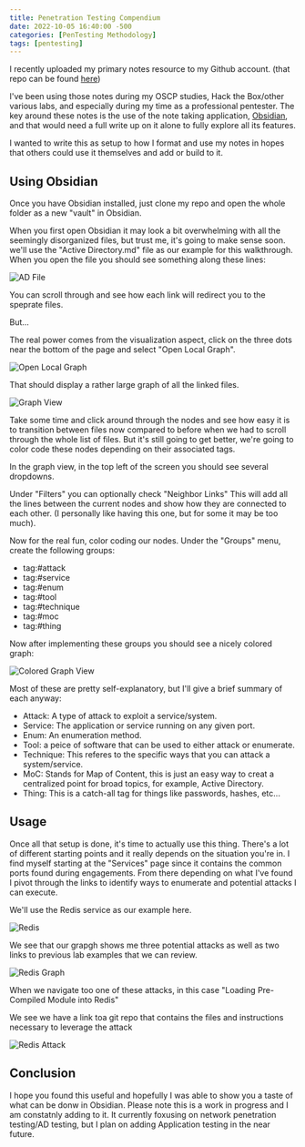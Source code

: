 ```yaml
---
title: Penetration Testing Compendium
date: 2022-10-05 16:40:00 -500 
categories: [PenTesting Methodology]
tags: [pentesting]
---
```


I recently uploaded my primary notes resource to my Github account. (that repo can be found [here](https://github.com/pharo-sec/Pentesting-Notes))

I've been using those notes during my OSCP studies, Hack the Box/other various labs, and especially during my time as a professional pentester. The key around these notes is the use of the note taking application, [Obsidian](https://obsidian.md/), and that would need a full write up on it alone to fully explore all its features. 

I wanted to write this as setup to how I format and use my notes in hopes that others could use it themselves and add or build to it. 

## Using Obsidian

Once you have Obsidian installed, just clone my repo and open the whole folder as a new "vault" in Obsidian. 

When you first open Obsidian it may look a bit overwhelming with all the seemingly disorganized files, but trust me, it's going to make sense soon. we'll use the "Active Directory.md" file as our example for this walkthrough. When you open the file you should see something along these lines:

![AD File](/assets/PentesterMethodology/Active-Directory-File.png)

You can scroll through and see how each link will redirect you to the speprate files. 

But...

The real power comes from the visualization aspect, click on the three dots near the bottom of the page and select "Open Local Graph".

![Open Local Graph](/assets/PentesterMethodology/open-local-graph.png)

That should display a rather large graph of all the linked files.

![Graph View](/assets/PentesterMethodology/local-graph.png)

Take some time and click around through the nodes and see how easy it is to transition between files now compared to before when we had to scroll through the whole list of files. But it's still going to get better, we're going to color code these nodes depending on their associated tags.

In the graph view, in the top left of the screen you should see several dropdowns. 

Under "Filters" you can optionally check "Neighbor Links" This will add all the lines between the current nodes and show how they are connected to each other. (I personally like having this one, but for some it may be too much).

Now for the real fun, color coding our nodes. Under the "Groups" menu, create the following groups:

- tag:#attack 
- tag:#service
- tag:#enum
- tag:#tool
- tag:#technique
- tag:#moc
- tag:#thing


Now after implementing these groups you should see a nicely colored graph:

![Colored Graph View](/assets/PentesterMethodology/colored-local-graph.png)

Most of these are pretty self-explanatory, but I'll give a brief summary of each anyway:

- Attack: A type of attack to exploit a service/system.
- Service: The application or service running on any given port.
- Enum: An enumeration method.
- Tool: a peice of software that can be used to either attack or enumerate.
- Technique: This referes to the specific ways that you can attack a system/service. 
- MoC: Stands for Map of Content, this is just an easy way to creat a centralized point for broad topics, for example, Active Directory.
- Thing: This is a catch-all tag for things like passwords, hashes, etc...

## Usage

Once all that setup is done, it's time to actually use this thing. There's a lot of different starting points and it really depends on the situation you're in. I find myself starting at the "Services" page since it contains the common ports found during engagements. From there depending on what I've found I pivot through the links to identify ways to enumerate and potential attacks I can execute. 

We'll use the Redis service as our example here.

![Redis](/assets/PentesterMethodology/redis.png)

We see that our grapgh shows me three potential attacks as well as two links to previous lab examples that we can review.

![Redis Graph](/assets/PentesterMethodology/redis-graph.png)

When we navigate too one of these attacks, in this case "Loading Pre-Compiled Module into Redis"

We see we have a link toa git repo that contains the files and instructions necessary to leverage the attack

![Redis Attack](/assets/PentesterMethodology/redis-attack.png)

## Conclusion

I hope you found this useful and hopefully I was able to show you a taste of what can be donw in Obsidian. Please note this is a work in progress and I am constatnly adding to it. It currently foxusing on network penetration testing/AD testing, but I plan on adding Application testing in the near future.  